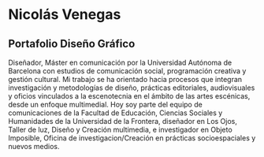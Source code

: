# Nicolás Venegas
## Portafolio Diseño Gráfico


Diseñador, Máster en comunicación por la Universidad Autónoma de Barcelona con estudios de comunicación social, programación creativa y gestión cultural. Mi trabajo se ha orientado hacia procesos que integran investigación y metodologías de diseño, prácticas editoriales, audiovisuales y oficios vinculados a la escenotecnia en el ámbito de las artes escénicas, desde un enfoque multimedial. Hoy soy parte del equipo de comunicaciones de la Facultad de Educación, Ciencias Sociales y Humanidades de la Universidad de la Frontera, diseñador en Los Ojos, Taller de luz, Diseño y Creación multimedia, e investigador en Objeto Imposible, Oficina de investigacion/Creación en prácticas socioespaciales y nuevos medios.
